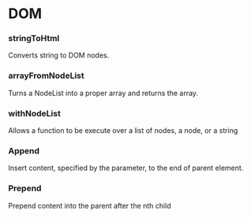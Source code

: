 # DOM

### stringToHtml 
Converts string to DOM nodes.

### arrayFromNodeList 
Turns a NodeList into a proper array and returns the array.

### withNodeList 
Allows a function to be execute over a list of nodes, a node, or a string

### Append
Insert content, specified by the parameter, to the end of parent element.

### Prepend
Prepend content into the parent after the nth child